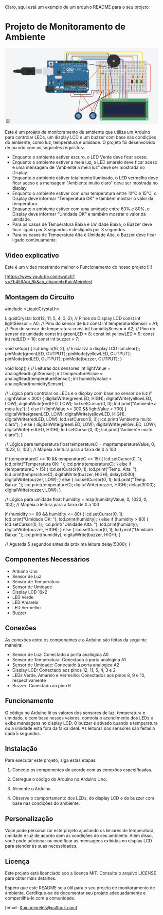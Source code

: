 Claro, aqui está um exemplo de um arquivo README para o seu projeto:

# Projeto de Monitoramento de Ambiente

![Imagem do Circuito](https://github.com/Kaiomeireles/Kaiomeireles/blob/main/Copy%20of%20Copy%20of%20Projeto%20-%20Sensor%20de%20Temperatura%20e%20Umidade.png)
 
Este é um projeto de monitoramento de ambiente que utiliza um Arduino para controlar LEDs, um display LCD e um buzzer com base nas condições do ambiente, como luz, temperatura e umidade. O projeto foi desenvolvido de acordo com os seguintes requisitos:

- Enquanto o ambiente estiver escuro, o LED Verde deve ficar aceso.
- Enquanto o ambiente estiver a meia luz, o LED amarelo deve ficar aceso e uma mensagem de "Ambiente a meia luz" deve ser mostrada no Display.
- Enquanto o ambiente estiver totalmente iluminado, o LED vermelho deve ficar aceso e a mensagem "Ambiente muito claro" deve ser mostrada no display.
- Enquanto o ambiente estiver com uma temperatura entre 10°C e 15°C, o Display deve informar "Temperatura OK" e também mostrar o valor da temperatura.
- Enquanto o ambiente estiver com uma umidade entre 60% e 80%, o Display deve informar "Umidade OK" e também mostrar o valor da umidade.
- Para os casos de Temperatura Baixa e Umidade Baixa, o Buzzer deve ficar ligado por 3 segundos e desligado por 3 segundos.
- Para os casos de Temperatura Alta e Umidade Alta, o Buzzer deve ficar ligado continuamente.
  
## Video explicativo

Este é um video mostrando melhor o Funcionamento do nosso projeto !!!!


[https://www.youtube.com/watch?v=Zh458Aoi_9k&ab_channel=KaioMeireles]

## Montagem do Circuito

#include <LiquidCrystal.h>

LiquidCrystal lcd(12, 11, 5, 4, 3, 2); // Pinos do Display LCD
const int lightSensor = A0; // Pino do sensor de luz
const int temperatureSensor = A1; // Pino do sensor de temperatura
const int humiditySensor = A2; // Pino do sensor de umidade
const int greenLED = 8;
const int yellowLED = 9;
const int redLED = 10;
const int buzzer = 7;

void setup() {
  lcd.begin(16, 2); // Inicializa o display LCD
  lcd.clear();
  pinMode(greenLED, OUTPUT);
  pinMode(yellowLED, OUTPUT);
  pinMode(redLED, OUTPUT);
  pinMode(buzzer, OUTPUT);
}

void loop() {
  // Leituras dos sensores
  int lightValue = analogRead(lightSensor);
  int temperatureValue = analogRead(temperatureSensor);
  int humidityValue = analogRead(humiditySensor);

  // Lógica para controlar os LEDs e o display com base no sensor de luz
  if (lightValue < 300) {
    digitalWrite(greenLED, HIGH);
    digitalWrite(yellowLED, LOW);
    digitalWrite(redLED, LOW);
    lcd.setCursor(0, 0);
    lcd.print("Ambiente a meia luz");
  } else if (lightValue >= 300 && lightValue < 700) {
    digitalWrite(greenLED, LOW);
    digitalWrite(yellowLED, HIGH);
    digitalWrite(redLED, LOW);
    lcd.setCursor(0, 0);
    lcd.print("Ambiente muito claro");
  } else {
    digitalWrite(greenLED, LOW);
    digitalWrite(yellowLED, LOW);
    digitalWrite(redLED, HIGH);
    lcd.setCursor(0, 0);
    lcd.print("Ambiente muito claro");
  }

  // Lógica para temperatura
  float temperatureC = map(temperatureValue, 0, 1023, 0, 100); // Mapeia a leitura para a faixa de 0 a 100

  if (temperatureC >= 10 && temperatureC <= 15) {
    lcd.setCursor(0, 1);
    lcd.print("Temperatura OK: ");
    lcd.print(temperatureC);
  } else if (temperatureC > 15) {
    lcd.setCursor(0, 1);
    lcd.print("Temp. Alta: ");
    lcd.print(temperatureC);
    digitalWrite(buzzer, HIGH);
    delay(3000);
    digitalWrite(buzzer, LOW);
  } else {
    lcd.setCursor(0, 1);
    lcd.print("Temp. Baixa: ");
    lcd.print(temperatureC);
    digitalWrite(buzzer, HIGH);
    delay(3000);
    digitalWrite(buzzer, LOW);
  }

  // Lógica para umidade
  float humidity = map(humidityValue, 0, 1023, 0, 100); // Mapeia a leitura para a faixa de 0 a 100

  if (humidity >= 60 && humidity <= 80) {
    lcd.setCursor(0, 1);
    lcd.print("Umidade OK: ");
    lcd.print(humidity);
  } else if (humidity > 80) {
    lcd.setCursor(0, 1);
    lcd.print("Umidade Alta: ");
    lcd.print(humidity);
    digitalWrite(buzzer, HIGH);
  } else {
    lcd.setCursor(0, 1);
    lcd.print("Umidade Baixa: ");
    lcd.print(humidity);
    digitalWrite(buzzer, HIGH);
  }

  // Aguarda 5 segundos antes da próxima leitura
  delay(5000);
}



## Componentes Necessários

- Arduino Uno
- Sensor de Luz
- Sensor de Temperatura
- Sensor de Umidade
- Display LCD 16x2
- LED Verde
- LED Amarelo
- LED Vermelho
- Buzzer

## Conexões

As conexões entre os componentes e o Arduino são feitas da seguinte maneira:

- Sensor de Luz: Conectado à porta analógica A0
- Sensor de Temperatura: Conectado à porta analógica A1
- Sensor de Umidade: Conectado à porta analógica A2
- Display LCD: Conectado aos pinos 12, 11, 5, 4, 3 e 2
- LEDs Verde, Amarelo e Vermelho: Conectados aos pinos 8, 9 e 10, respectivamente
- Buzzer: Conectado ao pino 6

## Funcionamento

O código no Arduino lê os valores dos sensores de luz, temperatura e umidade, e com base nesses valores, controla o acendimento dos LEDs e exibe mensagens no display LCD. O buzzer é ativado quando a temperatura ou a umidade está fora da faixa ideal. As leituras dos sensores são feitas a cada 5 segundos.

## Instalação

Para executar este projeto, siga estas etapas:

1. Conecte os componentes de acordo com as conexões especificadas.

2. Carregue o código do Arduino no Arduino Uno.

3. Alimente o Arduino.

4. Observe o comportamento dos LEDs, do display LCD e do buzzer com base nas condições do ambiente.

## Personalização

Você pode personalizar este projeto ajustando os limiares de temperatura, umidade e luz de acordo com as condições do seu ambiente. Além disso, você pode adicionar ou modificar as mensagens exibidas no display LCD para atender às suas necessidades.

## Licença

Este projeto está licenciado sob a licença MIT. Consulte o arquivo LICENSE para obter mais detalhes.

Espero que este README seja útil para o seu projeto de monitoramento de ambiente. Certifique-se de documentar seu projeto adequadamente e compartilhá-lo com a comunidade.

[email: Kaio.meireles@outlook.com]